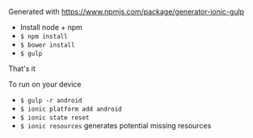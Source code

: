 Generated with https://www.npmjs.com/package/generator-ionic-gulp

 * Install node + npm
 * `$ npm install`
 * `$ bower install`
 * `$ gulp`

That's it

To run on your device

 * `$ gulp -r android`
 * `$ ionic platform add android`
 * `$ ionic state reset`
 * `$ ionic resources` generates potential missing resources